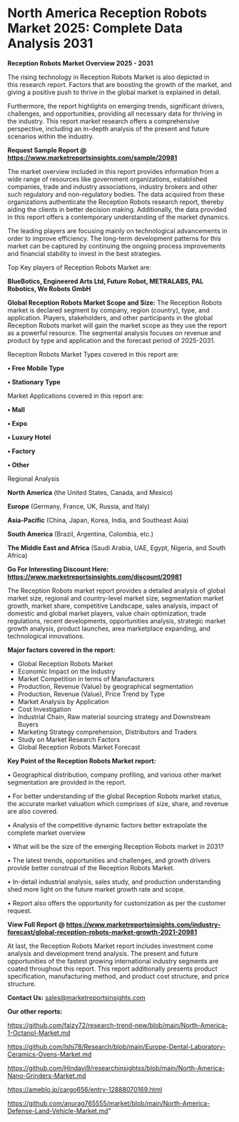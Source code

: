 # North America Reception Robots Market 2025: Complete Data Analysis 2031

<Strong> Reception Robots Market Overview 2025 - 2031</strong>

The rising technology in Reception Robots Market is also depicted in this research report. Factors that are boosting the growth of the market, and giving a positive push to thrive in the global market is explained in detail.

Furthermore, the report highlights on emerging trends, significant drivers, challenges, and opportunities, providing all necessary data for thriving in the industry. This report market research offers a comprehensive perspective, including an in-depth analysis of the present and future scenarios within the industry.

<strong>Request Sample Report @ <a href=https://www.marketreportsinsights.com/sample/20981>https://www.marketreportsinsights.com/sample/20981</a></strong>

The market overview included in this report provides information from a wide range of resources like government organizations, established companies, trade and industry associations, industry brokers and other such regulatory and non-regulatory bodies. The data acquired from these organizations authenticate the Reception Robots research report, thereby aiding the clients in better decision making. Additionally, the data provided in this report offers a contemporary understanding of the market dynamics.

The leading players are focusing mainly on technological advancements in order to improve efficiency. The long-term development patterns for this market can be captured by continuing the ongoing process improvements and financial stability to invest in the best strategies.

Top Key players of Reception Robots Market are:

<strong>BlueBotics, Engineered Arts Ltd, Future Robot, METRALABS, PAL Robotics, We Robots GmbH</strong>

<strong><b>Global Reception Robots Market Scope and Size:</b></strong>
The Reception Robots market is declared segment by company, region (country), type, and application. Players, stakeholders, and other participants in the global Reception Robots market will gain the market scope as they use the report as a powerful resource. The segmental analysis focuses on revenue and product by type and application and the forecast period of 2025-2031.

Reception Robots Market Types covered in this report are:

<strong>• Free Mobile Type

• Stationary Type</strong>

Market Applications covered in this report are:

<strong>• Mall

• Expo

• Luxury Hotel

• Factory

• Other</strong> 

Regional Analysis

<strong>North America</strong> (the United States, Canada, and Mexico)

<strong>Europe</strong> (Germany, France, UK, Russia, and Italy)

<strong>Asia-Pacific</strong> (China, Japan, Korea, India, and Southeast Asia)

<strong>South America</strong> (Brazil, Argentina, Colombia, etc.)

<strong>The Middle East and Africa</strong> (Saudi Arabia, UAE, Egypt, Nigeria, and South Africa)

<strong>Go For Interesting Discount Here: <a href=https://www.marketreportsinsights.com/discount/20981>https://www.marketreportsinsights.com/discount/20981</a></strong>

The Reception Robots market report provides a detailed analysis of global market size, regional and country-level market size, segmentation market growth, market share, competitive Landscape, sales analysis, impact of domestic and global market players, value chain optimization, trade regulations, recent developments, opportunities analysis, strategic market growth analysis, product launches, area marketplace expanding, and technological innovations.

<strong><b>Major factors covered in the report:</b></strong>
<ul>
  <li>Global Reception Robots Market </li>
  <li>Economic Impact on the Industry</li>
  <li>Market Competition in terms of Manufacturers</li>
  <li>Production, Revenue (Value) by geographical segmentation</li>
  <li>Production, Revenue (Value), Price Trend by Type</li>
  <li>Market Analysis by Application</li>
  <li>Cost Investigation</li>
  <li>Industrial Chain, Raw material sourcing strategy and Downstream Buyers</li>
  <li>Marketing Strategy comprehension, Distributors and Traders</li>
  <li>Study on Market Research Factors</li>
  <li>Global Reception Robots Market Forecast</li>
</ul>

<strong><b>Key Point of the Reception Robots Market report:</b></strong>

• Geographical distribution, company profiling, and various other market segmentation are provided in the report.

• For better understanding of the global Reception Robots market status, the accurate market valuation which comprises of size, share, and revenue are also covered.

• Analysis of the competitive dynamic factors better extrapolate the complete market overview

• What will be the size of the emerging Reception Robots market in 2031?

• The latest trends, opportunities and challenges, and growth drivers provide better construal of the Reception Robots Market.

• In-detail industrial analysis, sales study, and production understanding shed more light on the future market growth rate and scope.

• Report also offers the opportunity for customization as per the customer request.

<strong><b>View Full Report @ <a href=https://www.marketreportsinsights.com/industry-forecast/global-reception-robots-market-growth-2021-20981>https://www.marketreportsinsights.com/industry-forecast/global-reception-robots-market-growth-2021-20981</a></b></strong>


At last, the Reception Robots Market report includes investment come analysis and development trend analysis. The present and future opportunities of the fastest growing international industry segments are coated throughout this report. This report additionally presents product specification, manufacturing method, and product cost structure, and price structure.

<strong>Contact Us:</strong>
sales@marketreportsinsights.com

<strong>Our other reports:</strong>

<a href=https://github.com/faizy72/research-trend-new/blob/main/North-America-1-Octanol-Market.md>https://github.com/faizy72/research-trend-new/blob/main/North-America-1-Octanol-Market.md</a>

<a href=https://github.com/Ishi78/Research/blob/main/Europe-Dental-Laboratory-Ceramics-Ovens-Market.md>https://github.com/Ishi78/Research/blob/main/Europe-Dental-Laboratory-Ceramics-Ovens-Market.md</a>

<a href=https://github.com/Hindavi9/researchinsightss/blob/main/North-America-Nano-Grinders-Market.md>https://github.com/Hindavi9/researchinsightss/blob/main/North-America-Nano-Grinders-Market.md</a>

<a href=https://ameblo.jp/cargo656/entry-12888070169.html>https://ameblo.jp/cargo656/entry-12888070169.html</a>

<a href=https://github.com/anurag765555/market/blob/main/North-America-Defense-Land-Vehicle-Market.md>https://github.com/anurag765555/market/blob/main/North-America-Defense-Land-Vehicle-Market.md</a>"
